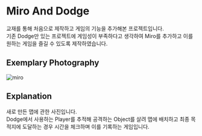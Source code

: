 # Miro And Dodge
교재를 통해 처음으로 제작하고 게임의 기능을 추가해본 프로젝트입니다.<br/>
기존 Dodge만 있는 프로젝트에 게임성이 부족하다고 생각하여 Miro를 추가하고 이를 원하는 게임을 즐길 수 있도록 제작하였습니다.<br/>

## Exemplary Photography
![miro](https://github.com/sju1026/Dodge/assets/128655662/c519d724-a289-4587-9d29-28d80cdeb350)

## Explanation
새로 만든 맵에 관한 사진입니다.<br/>
Dodge에서 사용하는 Player를 추적해 공격하는 Object를 살려 맵에 배치하고 최종 목적지에 도달하는 경우 시간을 체크하며 이를 기록하는 게임입니다.<br/>

